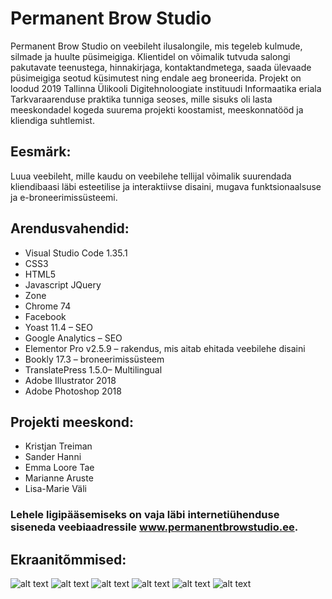 # Permanent Brow Studio
Permanent Brow Studio on veebileht ilusalongile, mis tegeleb kulmude, silmade ja huulte püsimeigiga. Klientidel on võimalik tutvuda salongi pakutavate teenustega, hinnakirjaga, kontaktandmetega, saada ülevaade püsimeigiga seotud küsimutest ning endale aeg broneerida. 
Projekt on loodud 2019 Tallinna Ülikooli Digitehnoloogiate instituudi Informaatika eriala Tarkvaraarenduse praktika tunniga seoses, mille sisuks oli lasta meeskondadel kogeda suurema projekti koostamist, meeskonnatööd ja kliendiga suhtlemist.

## Eesmärk: 
Luua veebileht, mille kaudu on veebilehe tellijal võimalik suurendada kliendibaasi läbi esteetilise ja interaktiivse disaini, mugava funktsionaalsuse ja e-broneerimissüsteemi.

## Arendusvahendid:
* Visual Studio Code 1.35.1
* CSS3
* HTML5
* Javascript JQuery
* Zone 
* Chrome 74
* Facebook
* Yoast 11.4 – SEO
* Google Analytics – SEO
* Elementor Pro v2.5.9 – rakendus, mis aitab ehitada veebilehe disaini
* Bookly 17.3 – broneerimissüsteem
* TranslatePress 1.5.0– Multilingual
* Adobe Illustrator 2018
* Adobe Photoshop 2018

## Projekti meeskond:
* Kristjan Treiman
* Sander Hanni
* Emma Loore Tae
* Marianne Aruste
* Lisa-Marie Väli

### Lehele ligipääsemiseks on vaja läbi internetiühenduse siseneda veebiaadressile www.permanentbrowstudio.ee. 

## Ekraanitõmmised:

![alt text](img1.png)
![alt text](img2.png)
![alt text](img3.png)
![alt text](img4.png)
![alt text](img5.png)
![alt text](img6.png)





